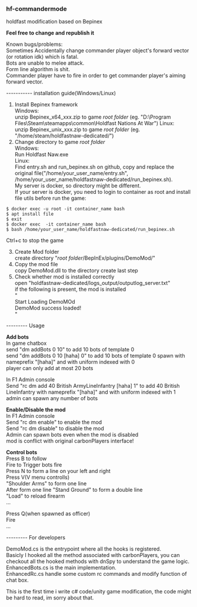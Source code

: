 ### hf-commandermode
holdfast modification based on Bepinex

**Feel free to change and republish it**  

Known bugs/problems:  
  Sometimes Accidentally change commander player object's forward vector (or rotation idk) which is fatal.  
  Bots are unable to melee attack.  
  Form line algorithm is shit.  
  Commander player have to fire in order to get commander player's aiming forward vector.  
  
----------- installation guide(Windows/Linux)

1. Install Bepinex framework  
Windows:  
unzip Bepinex_x64_xxx.zip to game *root folder* (eg. "D:\Program Files\Steam\steamapps\common\Holdfast Nations At War\") 
Linux:  
unzip Bepinex_unix_xxx.zip to game *root folder* (eg. "/home/steam/holdfastnaw-dedicated/")  
2. Change directory to game *root folder*  
Windows:  
Run Holdfast Naw.exe  
Linux:  
Find entry.sh and run_bepinex.sh on github, copy and replace the original file("/home/your_user_name/entry.sh", /home/your_user_name/holdfastnaw-dedicated/run_bepinex.sh).  
My server is docker, so directory might be  different.  
If your server is docker, you need to login to container as root and  install file utils before run the game:  
```
$ docker exec -u root -it container_name bash   
$ apt install file  
$ exit  
$ docker exec  -it container_name bash  
$ bash /home/your_user_name/holdfastnaw-dedicated/run_bepinex.sh  
```
Ctrl+c to stop the game   

3. Create Mod folder  
create directory "*root folder*/BepInEx/plugins/DemoMod/"  
4. Copy the mod file  
copy DemoMod.dll to the directory create last step  
5. Check whether mod is installed correctly  
open "holdfastnaw-dedicated/logs_output/outputlog_server.txt"  
if the following is present, the mod is installed  
"  
Start Loading DemoMOd  
DemoMod success loaded!  
"  

--------- Usage

**Add bots**  
In game chatbox  
send "dm addBots 0 10" to add 10 bots of template 0  
send "dm addBots 0 10 [haha] 0" to add 10 bots of template 0 spawn with nameprefix  "[haha]" and with uniform indexed with 0  
player can only add at most 20 bots  
  
In F1 Admin console  
Send "rc dm add 40 British ArmyLineInfantry [haha] 1" to add 40 British LineInfantry with nameprefix  "[haha]" and with uniform indexed with 1  
admin can spawn any number of bots  

**Enable/Disable the mod**  
In F1 Admin console  
Send "rc dm enable" to enable the mod  
Send "rc dm disable" to disable the mod  
Admin can spawn bots even when the mod is disabled  
mod is conflict with original carbonPlayers interface!  

**Control bots**  
Press B to follow  
Fire to Trigger bots fire  
Press N to form a line on your left and right  
Press V(V menu controlls)  
"Shoulder Arms" to form one line  
After form one line "Stand Ground" to form a double line  
"Load" to reload firearm  
...  
  
Press Q(when spawned as officer)  
Fire  
...  
  
--------- For developers    
  
DemoMod.cs is the entrypoint where all the hooks is registered.  
Basicly I hooked all the method associated with carbonPlayers, you can checkout all the hooked methods with dnSpy to understand the game logic.  
EnhancedBots.cs is the main implementation.  
EnhancedRc.cs handle some custom rc commands and modify function of chat box.   
  
This is the first time i write c# code/unity game modification, the code might be hard to read, im sorry about that.  
